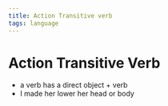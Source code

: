 ```yaml
---
title: Action Transitive verb
tags: language
---
```


# Action Transitive Verb
- a verb has a direct object + verb
- I made her lower her head or body


